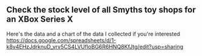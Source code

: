 ## Check the stock level of all Smyths toy shops for an XBox Series X

Here's the data and a chart of the data I collected if you're interested
https://docs.google.com/spreadsheets/d/1-k8v4EHzJdrknuD_vrv5CS4LVUfloBG6R6HNQ8KfJtg/edit?usp=sharing

